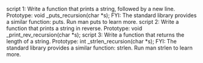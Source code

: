 script 1: Write a function that prints a string, followed by a new line.
Prototype: void _puts_recursion(char *s);
FYI: The standard library provides a similar function: puts. Run man puts to learn more.
script 2: Write a function that prints a string in reverse.
Prototype: void _print_rev_recursion(char *s);
script 3: Write a function that returns the length of a string.
Prototype: int _strlen_recursion(char *s);
FYI: The standard library provides a similar function: strlen. Run man strlen to learn more.
